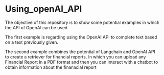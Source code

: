 # Using_openAI_API

The objective of this repository is to show some potential examples in which the API of OpenAI can be used.

The first example is regarding using the OpenAI API to complete text based on a text previously given.

The second example combines the potential of Langchain and OpenAI API to create a retriever for financial reports. In which you can upload any Financial Report in a PDF format and then you can interact with a chatbot to obtain information about the finanacial report
